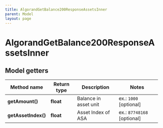 ```yaml
---
title: AlgorandGetBalance200ResponseAssetsInner
parent: Model
layout: page
---
```


# AlgorandGetBalance200ResponseAssetsInner

## Model getters

Method name | Return type | Description | Notes
------------ | ------------- | ------------- | -------------
**getAmount()** | **float** | Balance in asset unit | ex.: `1000` [optional]
**getAssetIndex()** | **float** | Asset Index of ASA | ex.: `87748168` [optional]

